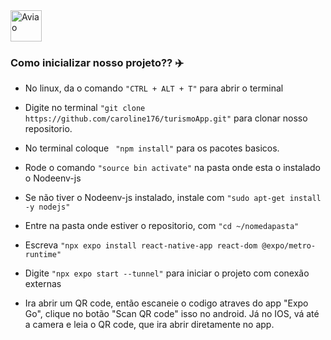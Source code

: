 <img src="https://upload.wikimedia.org/wikipedia/commons/e/e8/Airplane_icon.svg" width="50" height="50" alt="Aviao">

### Como inicializar nosso projeto?? ✈️

- No linux, da o comando ```"CTRL + ALT + T"``` para abrir o terminal 

- Digite no terminal ``` "git clone https://github.com/caroline176/turismoApp.git" ``` para clonar nosso repositorio.

 - No terminal coloque ``` "npm install"``` para os pacotes basicos.
 
 - Rode o comando ``` "source bin activate" ``` na pasta onde esta o instalado o Nodeenv-js
 
 - Se não tiver o Nodeenv-js instalado, instale com ``` "sudo apt-get install -y nodejs" ```
 
 - Entre na pasta onde estiver o repositorio, com ``` "cd ~/nomedapasta" ``` 
 
 - Escreva ``` "npx expo install react-native-app react-dom @expo/metro-runtime" ```
 
 - Digite  ``` "npx expo start --tunnel" ``` para iniciar o projeto com conexão externas
 
 - Ira abrir um QR code, então escaneie o codigo atraves do app "Expo Go", clique no botão "Scan QR code" isso no android. 
 Já no IOS, vá até a camera e leia o QR code, que ira abrir diretamente no app.
 
 
